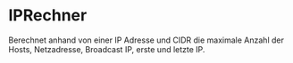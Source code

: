 # IPRechner
Berechnet anhand von einer IP Adresse und CIDR die maximale Anzahl der Hosts, Netzadresse, Broadcast IP, erste und letzte IP.
